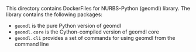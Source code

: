 This directory contains DockerFiles for NURBS-Python (geomdl) library. The library contains the following packages:

* `geomdl` is the pure Python version of geomdl
* `geomdl.core` is the Cython-compiled version of geomdl core
* `geomdl.cli` provides a set of commands for using geomdl from the command line
  
